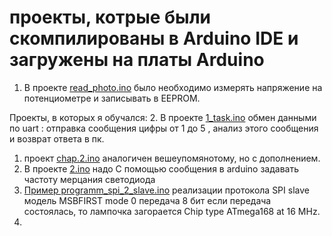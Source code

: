 # проекты, котрые были скомпилированы в Arduino IDE и загружены на платы Arduino

1. В проекте [read_photo.ino](read_photo.ino) было необходимо измерять напряжение на потенциометре и записывать в EEPROM.

Проекты, в которых я обучался: 
2. В проекте [1_task.ino](1_task.ino) обмен данными по uart : отправка сообщения цифры от 1 до 5 , анализ этого сообщения и возврат ответа в пк.
1. проект [chap.2.ino](chap.2.ino) аналогичен вешеупомянотому, но с дополнением.
1. В проекте [2.ino](2.ino) надо С помощью сообщения в arduino  задавать частоту мерцания светодиода
1. [Пример programm_spi_2_slave.ino](programm_spi_2_slave.ino) реализации протокола SPI slave модель MSBFIRST mode 0 передача 8 бит если передача состоялась, то лампочка загорается
Chip type ATmega168 at 16 MHz.
1. 